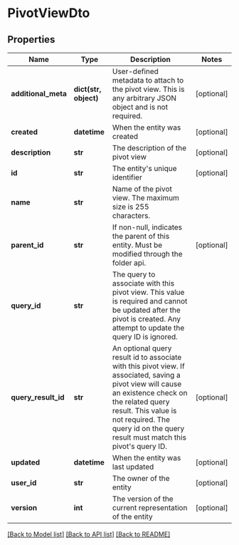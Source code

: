 # PivotViewDto

## Properties
Name | Type | Description | Notes
------------ | ------------- | ------------- | -------------
**additional_meta** | **dict(str, object)** | User-defined metadata to attach to the pivot view. This is any arbitrary JSON object and is not required. | [optional] 
**created** | **datetime** | When the entity was created | [optional] 
**description** | **str** | The description of the pivot view | [optional] 
**id** | **str** | The entity&#39;s unique identifier | [optional] 
**name** | **str** | Name of the pivot view. The maximum size is 255 characters. | 
**parent_id** | **str** | If non-null, indicates the parent of this entity. Must be modified through the folder api. | [optional] 
**query_id** | **str** | The query to associate with this pivot view. This value is required and cannot be updated after the pivot is created. Any attempt to update the query ID is ignored. | 
**query_result_id** | **str** | An optional query result id to associate with this pivot view. If associated, saving a pivot view will cause an existence check on the related query result.  This value is not required. The query id on the query result must match this pivot&#39;s query ID. | [optional] 
**updated** | **datetime** | When the entity was last updated | [optional] 
**user_id** | **str** | The owner of the entity | [optional] 
**version** | **int** | The version of the current representation of the entity | [optional] 

[[Back to Model list]](../README.md#documentation-for-models) [[Back to API list]](../README.md#documentation-for-api-endpoints) [[Back to README]](../README.md)


